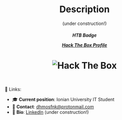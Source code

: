 <h1 align="center">Description</h1>
<p align="center">(under construction!)</p>
<h5 align="center">HTB Badge
  <br>
  
   [Hack The Box Profile](https://app.hackthebox.com/profile/78776)
  
</h5>
<h1 align="center"><img src="http://www.hackthebox.eu/badge/image/78776" alt="Hack The Box"></h1>
<br>
  
:link: Links: <br>
- :mortar_board: <b>Current position</b>: Ionian University IT Student <br>
- 📧 <b>Contact</b>: dhmosfnk@protonmail.com <br>
- :bookmark_tabs: <b>Bio</b>: [Linkedln](https://www.linkedin.com/in/%CE%B4%CE%B7%CE%BC%CE%BF%CF%83%CE%B8%CE%AD%CE%BD%CE%B7%CF%82-%CF%84%CE%B6%CE%AC%CE%BC%CE%B1-b16a39224/) (under construction!)
